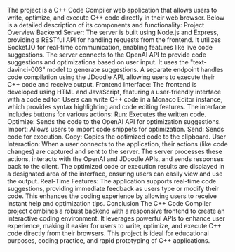 The project is a C++ Code Compiler web application that allows users to write, optimize, and execute C++ code directly in their web browser. Below is a detailed description of its components and functionality:
Project Overview
Backend Server:
The server is built using Node.js and Express, providing a RESTful API for handling requests from the frontend.
It utilizes Socket.IO for real-time communication, enabling features like live code suggestions.
The server connects to the OpenAI API to provide code suggestions and optimizations based on user input. It uses the "text-davinci-003" model to generate suggestions.
A separate endpoint handles code compilation using the JDoodle API, allowing users to execute their C++ code and receive output.
Frontend Interface:
The frontend is developed using HTML and JavaScript, featuring a user-friendly interface with a code editor.
Users can write C++ code in a Monaco Editor instance, which provides syntax highlighting and code editing features.
The interface includes buttons for various actions:
Run: Executes the written code.
Optimize: Sends the code to the OpenAI API for optimization suggestions.
Import: Allows users to import code snippets for optimization.
Send: Sends code for execution.
Copy: Copies the optimized code to the clipboard.
User Interaction:
When a user connects to the application, their actions (like code changes) are captured and sent to the server.
The server processes these actions, interacts with the OpenAI and JDoodle APIs, and sends responses back to the client.
The optimized code or execution results are displayed in a designated area of the interface, ensuring users can easily view and use the output.
Real-Time Features:
The application supports real-time code suggestions, providing immediate feedback as users type or modify their code.
This enhances the coding experience by allowing users to receive instant help and optimization tips.
Conclusion
The C++ Code Compiler project combines a robust backend with a responsive frontend to create an interactive coding environment. It leverages powerful APIs to enhance user experience, making it easier for users to write, optimize, and execute C++ code directly from their browsers. This project is ideal for educational purposes, coding practice, and rapid prototyping of C++ applications.
